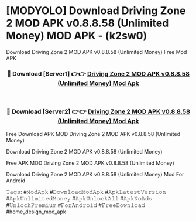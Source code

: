 # [MODYOLO] Download Driving Zone 2 MOD APK v0.8.8.58 (Unlimited Money) MOD APK - (k2sw0)
Download Driving Zone 2 MOD APK v0.8.8.58 (Unlimited Money) Free Mod APK

<div align="center">
<h3>🔴 Download [Server1] 👉👉 <a href="https://apk-comot.site?title=Driving_Zone_2_MOD_APK_v0.8.8.58_(Unlimited_Money)">Driving Zone 2 MOD APK v0.8.8.58 (Unlimited Money) Mod Apk</a></h3><br>

<h3>🔴 Download [Server2] 👉👉 <a href="https://apk-comot.site?title=Driving_Zone_2_MOD_APK_v0.8.8.58_(Unlimited_Money)">Driving Zone 2 MOD APK v0.8.8.58 (Unlimited Money) Mod Apk</a></h3>
</div>


Free Download APK MOD Driving Zone 2 MOD APK v0.8.8.58 (Unlimited Money)

Download Driving Zone 2 MOD APK v0.8.8.58 (Unlimited Money) 

Free APK MOD Driving Zone 2 MOD APK v0.8.8.58 (Unlimited Money) 

Download Driving Zone 2 MOD APK v0.8.8.58 (Unlimited Money) Mod For Android

𝚃𝚊𝚐𝚜: #𝙼𝚘𝚍𝙰𝚙𝚔 #𝙳𝚘𝚠𝚗𝚕𝚘𝚊𝚍𝙼𝚘𝚍𝙰𝚙𝚔 #𝙰𝚙𝚔𝙻𝚊𝚝𝚎𝚜𝚝𝚅𝚎𝚛𝚜𝚒𝚘𝚗 #𝙰𝚙𝚔𝚄𝚗𝚕𝚒𝚖𝚒𝚝𝚎𝚍𝙼𝚘𝚗𝚎𝚢 #𝙰𝚙𝚔𝚄𝚗𝚕𝚘𝚌𝚔𝙰𝚕𝚕 #𝙰𝚙𝚔𝙽𝚘𝙰𝚍𝚜 #𝚄𝚗𝚕𝚘𝚌𝚔𝙿𝚛𝚎𝚖𝚒𝚞𝚖 #𝙵𝚘𝚛𝙰𝚗𝚍𝚛𝚘𝚒𝚍 #𝙵𝚛𝚎𝚎𝙳𝚘𝚠𝚗𝚕𝚘𝚊𝚍 #home_design_mod_apk